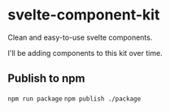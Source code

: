 # svelte-component-kit

Clean and easy-to-use svelte components.

I'll be adding components to this kit over time.

## Publish to npm

`npm run package`
`npm publish ./package`
